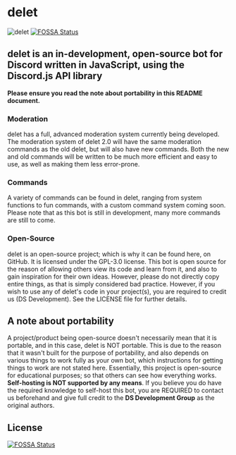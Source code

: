 # delet

![delet](https://vgy.me/CbTKs9.png "delet Logo")
[![FOSSA Status](https://app.fossa.io/api/projects/git%2Bgithub.com%2FDS-Development%2Fdelet-2.0.svg?type=shield)](https://app.fossa.io/projects/git%2Bgithub.com%2FDS-Development%2Fdelet-2.0?ref=badge_shield)
## delet is an in-development, open-source bot for Discord written in JavaScript, using the Discord.js API library

**Please ensure you read the note about portability in this README document.**

### Moderation
delet has a full, advanced moderation system currently being developed. The moderation system of delet 2.0 will have the same moderation commands as the old delet, but will also have new commands. Both the new and old commands will be written to be much more efficient and easy to use, as well as making them less error-prone.

### Commands
A variety of commands can be found in delet, ranging from system functions to fun commands, with a custom command system coming soon. Please note that as this bot is still in development, many more commands are still to come.

### Open-Source
delet is an open-source project; which is why it can be found here, on GitHub. It is licensed under the GPL-3.0 license. This bot is open source for the reason of allowing others view its code and learn from it, and also to gain inspiration for their own ideas. However, please do not directly copy entire things, as that is simply considered bad practice.
However, if you wish to use any of delet's code in your project(s), you are required to credit us (DS Development). See the LICENSE file for further details.

## A note about portability
A project/product being open-source doesn't necessarily mean that it is portable, and in this case, delet is NOT portable. This is due to the reason that it wasn't built for the purpose of portability, and also depends on various things to work fully as your own bot, which instructions for getting things to work are not stated here. Essentially, this project is open-source for educational purposes; so that others can see how everything works. **Self-hosting is NOT supported by any means**.
If you believe you do have the required knowledge to self-host this bot, you are REQUIRED to contact us beforehand and give full credit to the **DS Development Group** as the original authors.


## License
[![FOSSA Status](https://app.fossa.io/api/projects/git%2Bgithub.com%2FDS-Development%2Fdelet-2.0.svg?type=large)](https://app.fossa.io/projects/git%2Bgithub.com%2FDS-Development%2Fdelet-2.0?ref=badge_large)